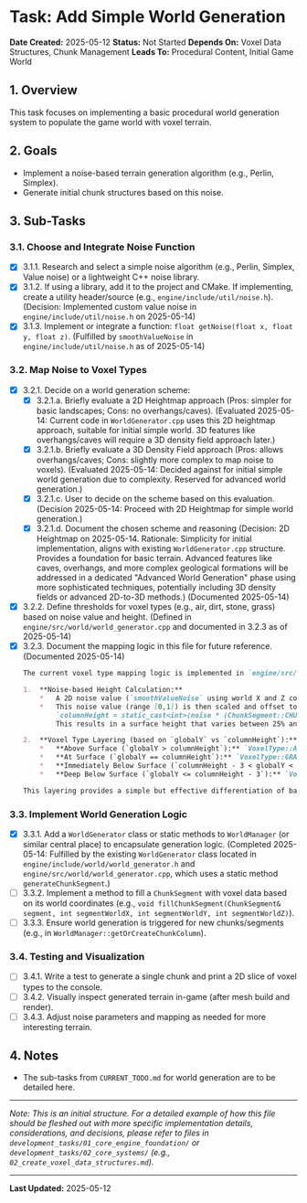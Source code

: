 # Task: Add Simple World Generation

**Date Created:** 2025-05-12
**Status:** Not Started
**Depends On:** Voxel Data Structures, Chunk Management
**Leads To:** Procedural Content, Initial Game World

## 1. Overview
This task focuses on implementing a basic procedural world generation system to populate the game world with voxel terrain.

## 2. Goals
*   Implement a noise-based terrain generation algorithm (e.g., Perlin, Simplex).
*   Generate initial chunk structures based on this noise.

## 3. Sub-Tasks
### 3.1. Choose and Integrate Noise Function
  - [x] 3.1.1. Research and select a simple noise algorithm (e.g., Perlin, Simplex, Value noise) or a lightweight C++ noise library.
  - [x] 3.1.2. If using a library, add it to the project and CMake. If implementing, create a utility header/source (e.g., `engine/include/util/noise.h`). (Decision: Implemented custom value noise in `engine/include/util/noise.h` on 2025-05-14)
  - [x] 3.1.3. Implement or integrate a function: `float getNoise(float x, float y, float z)`. (Fulfilled by `smoothValueNoise` in `engine/include/util/noise.h` as of 2025-05-14)

### 3.2. Map Noise to Voxel Types
  - [x] 3.2.1. Decide on a world generation scheme:
    - [x] 3.2.1.a. Briefly evaluate a 2D Heightmap approach (Pros: simpler for basic landscapes; Cons: no overhangs/caves). (Evaluated 2025-05-14: Current code in `WorldGenerator.cpp` uses this 2D heightmap approach, suitable for initial simple world. 3D features like overhangs/caves will require a 3D density field approach later.)
    - [x] 3.2.1.b. Briefly evaluate a 3D Density Field approach (Pros: allows overhangs/caves; Cons: slightly more complex to map noise to voxels). (Evaluated 2025-05-14: Decided against for initial simple world generation due to complexity. Reserved for advanced world generation.)
    - [x] 3.2.1.c. User to decide on the scheme based on this evaluation. (Decision 2025-05-14: Proceed with 2D Heightmap for simple world generation.)
    - [x] 3.2.1.d. Document the chosen scheme and reasoning (Decision: 2D Heightmap on 2025-05-14. Rationale: Simplicity for initial implementation, aligns with existing `WorldGenerator.cpp` structure. Provides a foundation for basic terrain. Advanced features like caves, overhangs, and more complex geological formations will be addressed in a dedicated "Advanced World Generation" phase using more sophisticated techniques, potentially including 3D density fields or advanced 2D-to-3D methods.) (Documented 2025-05-14)
  - [x] 3.2.2. Define thresholds for voxel types (e.g., air, dirt, stone, grass) based on noise value and height. (Defined in `engine/src/world/world_generator.cpp` and documented in 3.2.3 as of 2025-05-14)
  - [x] 3.2.3. Document the mapping logic in this file for future reference. (Documented 2025-05-14)
    ```markdown
    The current voxel type mapping logic is implemented in `engine/src/world/world_generator.cpp` within the `generateChunkSegment` method. It functions as follows:

    1.  **Noise-based Height Calculation:**
        *   A 2D noise value (`smoothValueNoise` using world X and Z coordinates, with Y fixed at 0.0f) is generated for each (x,z) column. The noise input coordinates are scaled by `0.05f`.
        *   This noise value (range [0,1]) is then scaled and offset to determine the surface height (`columnHeight`) for that column:
            `columnHeight = static_cast<int>(noise * (ChunkSegment::CHUNK_HEIGHT * 0.75f)) + (ChunkSegment::CHUNK_HEIGHT / 4);`
            This results in a surface height that varies between 25% and 100% of the chunk height.

    2.  **Voxel Type Layering (based on `globalY` vs `columnHeight`):**
        *   **Above Surface (`globalY > columnHeight`):** `VoxelType::AIR`
        *   **At Surface (`globalY == columnHeight`):** `VoxelType::GRASS`
        *   **Immediately Below Surface (`columnHeight - 3 < globalY < columnHeight`):** `VoxelType::DIRT`. This creates two layers of dirt directly beneath the grass layer (at `columnHeight - 1` and `columnHeight - 2`).
        *   **Deep Below Surface (`globalY <= columnHeight - 3`):** `VoxelType::STONE`. This forms the base layer of the terrain.

    This layering provides a simple but effective differentiation of basic terrain materials for the initial world generation.
    ```

### 3.3. Implement World Generation Logic
  - [x] 3.3.1. Add a `WorldGenerator` class or static methods to `WorldManager` (or similar central place) to encapsulate generation logic. (Completed 2025-05-14: Fulfilled by the existing `WorldGenerator` class located in `engine/include/world/world_generator.h` and `engine/src/world/world_generator.cpp`, which uses a static method `generateChunkSegment`.)
  - [ ] 3.3.2. Implement a method to fill a `ChunkSegment` with voxel data based on its world coordinates (e.g., `void fillChunkSegment(ChunkSegment& segment, int segmentWorldX, int segmentWorldY, int segmentWorldZ)`).
  - [ ] 3.3.3. Ensure world generation is triggered for new chunks/segments (e.g., in `WorldManager::getOrCreateChunkColumn`).

### 3.4. Testing and Visualization
  - [ ] 3.4.1. Write a test to generate a single chunk and print a 2D slice of voxel types to the console.
  - [ ] 3.4.2. Visually inspect generated terrain in-game (after mesh build and render).
  - [ ] 3.4.3. Adjust noise parameters and mapping as needed for more interesting terrain.

## 4. Notes
*   The sub-tasks from `CURRENT_TODO.md` for world generation are to be detailed here.

---
*Note: This is an initial structure. For a detailed example of how this file should be fleshed out with more specific implementation details, considerations, and decisions, please refer to files in `development_tasks/01_core_engine_foundation/` or `development_tasks/02_core_systems/` (e.g., `02_create_voxel_data_structures.md`).*

---
**Last Updated:** 2025-05-12
